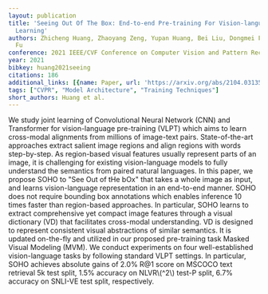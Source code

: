 ```yaml
---
layout: publication
title: 'Seeing Out Of The Box: End-to-end Pre-training For Vision-language Representation
  Learning'
authors: Zhicheng Huang, Zhaoyang Zeng, Yupan Huang, Bei Liu, Dongmei Fu, Jianlong
  Fu
conference: 2021 IEEE/CVF Conference on Computer Vision and Pattern Recognition (CVPR)
year: 2021
bibkey: huang2021seeing
citations: 186
additional_links: [{name: Paper, url: 'https://arxiv.org/abs/2104.03135'}]
tags: ["CVPR", "Model Architecture", "Training Techniques"]
short_authors: Huang et al.
---
```

We study joint learning of Convolutional Neural Network (CNN) and Transformer
for vision-language pre-training (VLPT) which aims to learn cross-modal
alignments from millions of image-text pairs. State-of-the-art approaches
extract salient image regions and align regions with words step-by-step. As
region-based visual features usually represent parts of an image, it is
challenging for existing vision-language models to fully understand the
semantics from paired natural languages. In this paper, we propose SOHO to "See
Out of tHe bOx" that takes a whole image as input, and learns vision-language
representation in an end-to-end manner. SOHO does not require bounding box
annotations which enables inference 10 times faster than region-based
approaches. In particular, SOHO learns to extract comprehensive yet compact
image features through a visual dictionary (VD) that facilitates cross-modal
understanding. VD is designed to represent consistent visual abstractions of
similar semantics. It is updated on-the-fly and utilized in our proposed
pre-training task Masked Visual Modeling (MVM). We conduct experiments on four
well-established vision-language tasks by following standard VLPT settings. In
particular, SOHO achieves absolute gains of 2.0% R@1 score on MSCOCO text
retrieval 5k test split, 1.5% accuracy on NLVR\\(^2\\) test-P split, 6.7% accuracy
on SNLI-VE test split, respectively.